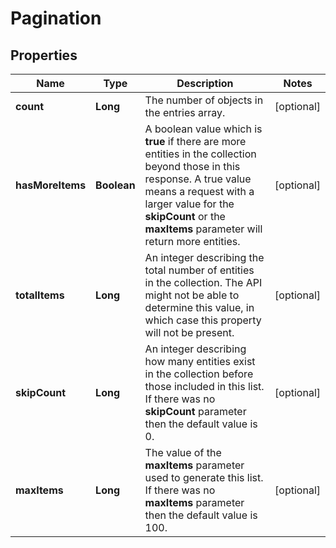 # Pagination

## Properties
Name | Type | Description | Notes
------------ | ------------- | ------------- | -------------
**count** | **Long** | The number of objects in the entries array.  |  [optional]
**hasMoreItems** | **Boolean** | A boolean value which is **true** if there are more entities in the collection beyond those in this response. A true value means a request with a larger value for the **skipCount** or the **maxItems** parameter will return more entities.  |  [optional]
**totalItems** | **Long** | An integer describing the total number of entities in the collection. The API might not be able to determine this value, in which case this property will not be present.  |  [optional]
**skipCount** | **Long** | An integer describing how many entities exist in the collection before those included in this list. If there was no **skipCount** parameter then the default value is 0.  |  [optional]
**maxItems** | **Long** | The value of the **maxItems** parameter used to generate this list. If there was no **maxItems** parameter then the default value is 100.  |  [optional]
